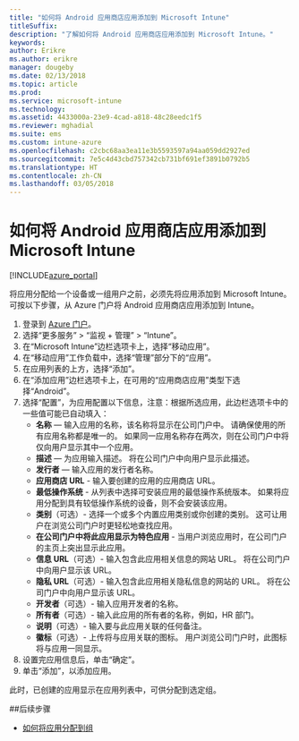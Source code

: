```yaml
---
title: "如何将 Android 应用商店应用添加到 Microsoft Intune"
titleSuffix: 
description: "了解如何将 Android 应用商店应用添加到 Microsoft Intune。"
keywords: 
author: Erikre
ms.author: erikre
manager: dougeby
ms.date: 02/13/2018
ms.topic: article
ms.prod: 
ms.service: microsoft-intune
ms.technology: 
ms.assetid: 4433000a-23e9-4cad-a818-48c28eedc1f5
ms.reviewer: mghadial
ms.suite: ems
ms.custom: intune-azure
ms.openlocfilehash: c2cbc68aa3ea11e3b5593597a94aa059dd2927ed
ms.sourcegitcommit: 7e5c4d43cbd757342cb731bf691ef3891b0792b5
ms.translationtype: HT
ms.contentlocale: zh-CN
ms.lasthandoff: 03/05/2018
---
```

# <a name="how-to-add-android-store-apps-to-microsoft-intune"></a>如何将 Android 应用商店应用添加到 Microsoft Intune

[!INCLUDE[azure_portal](./includes/azure_portal.md)]

将应用分配给一个设备或一组用户之前，必须先将应用添加到 Microsoft Intune。 可按以下步骤，从 Azure 门户将 Android 应用商店应用添加到 Intune。

1. 登录到 [Azure 门户](https://portal.azure.com)。
2. 选择“更多服务” > “监视 + 管理” > “Intune”。
3. 在“Microsoft Intune”边栏选项卡上，选择“移动应用”。
4. 在“移动应用”工作负载中，选择“管理”部分下的“应用”。
5. 在应用列表的上方，选择“添加”。
6. 在“添加应用”边栏选项卡上，在可用的“应用商店应用”类型下选择“Android”。
7. 选择“配置”，为应用配置以下信息，注意：根据所选应用，此边栏选项卡中的一些值可能已自动填入：
    - **名称** — 输入应用的名称，该名称将显示在公司门户中。 请确保使用的所有应用名称都是唯一的。 如果同一应用名称存在两次，则在公司门户中将仅向用户显示其中一个应用。
    - **描述** — 为应用输入描述。 将在公司门户中向用户显示此描述。
    - **发行者** — 输入应用的发行者名称。
    - **应用商店 URL** - 输入要创建的应用的应用商店 URL。
    - **最低操作系统** - 从列表中选择可安装应用的最低操作系统版本。 如果将应用分配到具有较低操作系统的设备，则不会安装该应用。
    - **类别**（可选）- 选择一个或多个内置应用类别或你创建的类别。 这可让用户在浏览公司门户时更轻松地查找应用。
    - **在公司门户中将此应用显示为特色应用** - 当用户浏览应用时，在公司门户的主页上突出显示此应用。
    - **信息 URL**（可选）- 输入包含此应用相关信息的网站 URL。 将在公司门户中向用户显示该 URL。
    - **隐私 URL**（可选）- 输入包含此应用相关隐私信息的网站的 URL。 将在公司门户中向用户显示该 URL。
    - **开发者**（可选）- 输入应用开发者的名称。
    - **所有者**（可选）- 输入此应用的所有者的名称，例如，HR 部门。
    - **说明**（可选）- 输入要与此应用关联的任何备注。
    - **徽标**（可选）- 上传将与应用关联的图标。 用户浏览公司门户时，此图标将与应用一同显示。
8. 设置完应用信息后，单击“确定”。
9. 单击“添加”，以添加应用。

此时，已创建的应用显示在应用列表中，可供分配到选定组。 

##<a name="next-steps"></a>后续步骤

- [如何将应用分配到组](apps-deploy.md)
